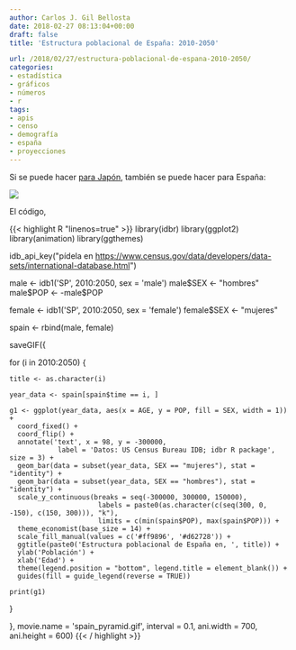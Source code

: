 ```yaml
---
author: Carlos J. Gil Bellosta
date: 2018-02-27 08:13:04+00:00
draft: false
title: 'Estructura poblacional de España: 2010-2050'

url: /2018/02/27/estructura-poblacional-de-espana-2010-2050/
categories:
- estadística
- gráficos
- números
- r
tags:
- apis
- censo
- demografía
- españa
- proyecciones
---
```


Si se puede hacer [para Japón](http://blog.revolutionanalytics.com/2016/02/japans-ageing-population-animated-with-r.html), también se puede hacer para España:

![](/wp-uploads/2018/02/spain_pyramid.gif)


El código,

{{< highlight R "linenos=true" >}}
library(idbr)
library(ggplot2)
library(animation)
library(ggthemes)

idb_api_key("pídela en https://www.census.gov/data/developers/data-sets/international-database.html")

male <- idb1('SP', 2010:2050, sex = 'male')
male$SEX <- "hombres"
male$POP <- -male$POP

female <- idb1('SP', 2010:2050, sex = 'female')
female$SEX <- "mujeres"

spain <- rbind(male, female)

saveGIF({

  for (i in 2010:2050) {

    title <- as.character(i)

    year_data <- spain[spain$time == i, ]

    g1 <- ggplot(year_data, aes(x = AGE, y = POP, fill = SEX, width = 1)) +
      coord_fixed() +
      coord_flip() +
      annotate('text', x = 98, y = -300000,
                label = 'Datos: US Census Bureau IDB; idbr R package', size = 3) +
      geom_bar(data = subset(year_data, SEX == "mujeres"), stat = "identity") +
      geom_bar(data = subset(year_data, SEX == "hombres"), stat = "identity") +
      scale_y_continuous(breaks = seq(-300000, 300000, 150000),
                          labels = paste0(as.character(c(seq(300, 0, -150), c(150, 300))), "k"),
                          limits = c(min(spain$POP), max(spain$POP))) +
      theme_economist(base_size = 14) +
      scale_fill_manual(values = c('#ff9896', '#d62728')) +
      ggtitle(paste0('Estructura poblacional de España en, ', title)) +
      ylab('Población') +
      xlab('Edad') +
      theme(legend.position = "bottom", legend.title = element_blank()) +
      guides(fill = guide_legend(reverse = TRUE))

    print(g1)

  }

}, movie.name = 'spain_pyramid.gif', interval = 0.1,
    ani.width = 700, ani.height = 600)
{{< / highlight >}}
